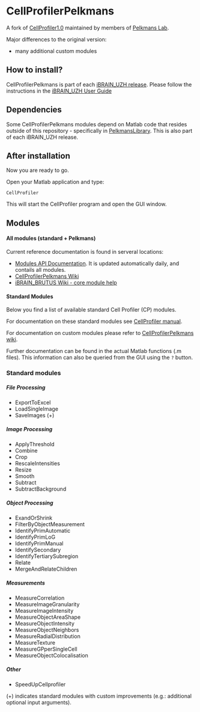CellProfilerPelkmans
====================

A fork of [CellProfiler1.0](http://cellprofiler.org/previousReleases.shtml) maintained by members of [Pelkmans Lab](https://www.pelkmanslab.org).

Major differences to the original version:
* many additional custom modules

## How to install?

CellProfilerPelkmans is part of each [iBRAIN_UZH release](https://github.com/pelkmanslab/iBRAIN_UZH/releases). Please follow the instructions in the [iBRAIN_UZH User Guide](https://github.com/pelkmanslab/iBRAIN_UZH/blob/master/USER_GUIDE.md)

## Dependencies ##

Some CellProfilerPelkmans modules depend on Matlab code that resides outside of this repository - specifically in [PelkmansLibrary](https://github.com/pelkmanslab/PelkmansLibrary). This is also part of each iBRAIN_UZH release.

## After installation

Now you are ready to go.

Open your Matlab application and type:
```{matlab}
CellProfiler
```

This will start the CellProfiler program and open the GUI window. 


## Modules ##

#### All modules (standard + Pelkmans)

Current reference documentation is found in serveral locations:
* [Modules API Documentation](http://jenkins.pelkmanslab.org/job/CellProfilerPelkmans_Master/CellProfilerPelkmans_API_Documentation/workspace/Modules/index.html). It is updated automatically daily, and contails all modules.
* [CellProfilerPelkmans Wiki](https://github.com/pelkmanslab/CellProfilerPelkmans/wiki)
* [iBRAIN_BRUTUS Wiki - core module help](https://github.com/pelkmanslab/iBRAIN_BRUTUS/wiki/iBRAIN_BRUTUS-core-module-help)
 
#### Standard Modules

Below you find a list of available standard Cell Profiler (CP) modules.

For documentation on these standard modules see [CellProfiler manual](http://cellprofiler.org/linked_files/Documentation/cp1_manual_9717.pdf).

For documentation on custom modules please refer to [CellProfilerPelkmans wiki](https://github.com/pelkmanslab/CellProfilerPelkmans/wiki).

Further documentation can be found in the actual Matlab functions (.m files). This information can also be queried from the GUI using the `?` button.

### Standard modules ###

##### File Processing #####

* ExportToExcel
* LoadSingleImage
* SaveImages (+)

##### Image Processing #####

* ApplyThreshold
* Combine
* Crop
* RescaleIntensities
* Resize
* Smooth
* Subtract
* SubtractBackground

##### Object Processing #####

* ExandOrShrink
* FilterByObjectMeasurement
* IdentifyPrimAutomatic
* IdentifyPrimLoG
* IdentifyPrimManual
* IdentifySecondary
* IdentifyTertiarySubregion
* Relate
* MergeAndRelateChildren

##### Measurements #####

* MeasureCorrelation
* MeasureImageGranularity
* MeasureImageIntensity
* MeasureObjectAreaShape
* MeasureObjectIntensity
* MeasureObjectNeighbors
* MeasureRadialDistribution
* MeasureTexture
* MeasureGPperSingleCell
* MeasureObjectColocalisation


##### Other #####

* SpeedUpCellprofiler


(+) indicates standard modules with custom improvements (e.g.: additional optional input arguments).
